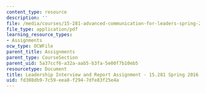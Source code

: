 ```yaml
---
content_type: resource
description: ''
file: /media/courses/15-281-advanced-communication-for-leaders-spring-2016/fd308db97c59eea8f2947dfe83f25e4a_MIT15_281S16_Leadership.pdf
file_type: application/pdf
learning_resource_types:
- Assignments
ocw_type: OCWFile
parent_title: Assignments
parent_type: CourseSection
parent_uid: 5a37ccf6-a32a-aab5-b3fa-5e00f7b10eb5
resourcetype: Document
title: Leadership Interview and Report Assignment - 15.281 Spring 2016
uid: fd308db9-7c59-eea8-f294-7dfe83f25e4a
---
```

